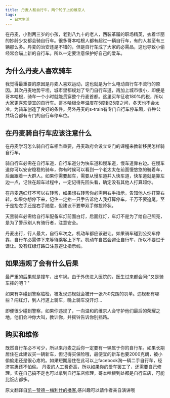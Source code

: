 ```yaml
---
title: 丹麦人和自行车，两个轮子上的维京人
tags:
  - 日常生活
---
```


在丹麦，小到两三岁的小孩，老到八九十的老人，西装革履的职场精英，衣着华丽的妙龄少女都会骑自行车。很多哥本哈根人都有超过一辆自行车，有的人甚至有三辆那么多。丹麦的治安还是不错的，但是自行车成了大家的必需品，这也导致小偷经常会瞄上新的自行车。所以一定要注意保护好自己的爱车。

## 为什么丹麦人喜欢骑车
我觉得最重要的原因是丹麦人喜欢运动，这也就是为什么电动自行车不流行的原因。其次丹麦地势平坦，城市里都规划了专门自行车道，再加上城市很小，即便是哥本哈根，骑车一个小时就能贯穿整个丹麦首都。这里买车征收180%的税，所以大家更喜欢便宜的自行车。哥本哈根全年温度在5度到25度之间，冬天也不会太冷，为骑车创造了良好的条件。另外丹麦的s-train有专门自行车停车厢，各种公共场合都有专门的自行车停车位。

## 在丹麦骑自行车应该注意什么
在丹麦学习怎么骑自行车相当重要，丹麦政府会设立专门的课程来教新移民怎样骑自行车。

骑自行车必需在自行车道，自行车道分为快车道和慢车道，慢车道靠右边。在慢车道你可以安安稳稳的骑车，你有时候可以看到一个老太太在前面慢悠悠的骑着车，后面跟着一大群人。如果你需要超车，需要从慢车道并入快车道，快车道就是靠左边一点，记住在超车过程中，一定记得先回头看，确定没有其他人打算超你。

在丹麦遇红灯不可以右转弯，如果想右转弯你必需用右手指示，告知他人你打算右转。如果你想停下来，记住一定抬一只手告诉他人我打算停车，千万不要追尾，至于是抬左手还是右手随意，但建议不要举双手做投降状。

天黑骑车必需给自行车配备车灯前面白灯，后面红灯，车灯不是为了给自己照亮，是为了警示别人有骑行者，注意安全。

丹麦出行，行人最大，自行车次之，机动车都应该避让。如果骑车碰到公交车停靠，自行车必需停下来等待乘客上下车。机动车自然会避让自行车，所以不要过于谦让。没有红绿灯路口注意避让指示线。

## 如果违规了会有什么后果
最严重的后果就是撞车，出车祸。由于外伤进入医院的，医生过来都会问:"又是骑车摔的吧？"

如果有幸碰到警察临检，被发现违规就会被开一张750克朗的罚单。违规都有哪些？闯红灯，到人行道上骑车，晚上骑车没开灯...

即便很少碰到警察，如果你违规了，一向温和的维京人会守护他们最后的荣耀之地，他们会冲你大叫，教训你，并摇铃告诉你别挡路。

## 购买和维修
既然自行车必不可少，所以来丹麦之后你一定要有一辆属于你的自行车。如果长期居住在此建议买一辆新车，但记得买保险哦，最便宜的新车也要2000克朗，被小偷偷走还是很心疼的。如果短期居住在此可以上facebook淘一辆二手自行车，经济实惠还不怕偷。
丹麦的人工费奇高，所以如果你的爱车罢工了，还需要自己修理。实在自己搞不定也可以拿到自行车店修理，哥本哈根到处都是自行车店，可能比饭店都多。

原文翻译自[凯－赞德－梅利什的播客](https://www.howtoliveindenmark.com/stories-about-life-in-denmark/danes-and-bicycles-cycling-denmark-bicycles-danish-bikes/),感兴趣可以请作者亲自演讲哦
